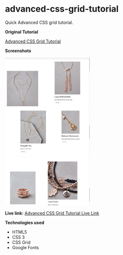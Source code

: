 # advanced-css-grid-tutorial

Quick Advanced CSS grid tutorial. 

**Original Tutorial**

<a href="https://danwebb.co/journal/how-to-build-complicated-grids-using-css-grid?utm_source=Responsive+Design+Weekly&utm_campaign=2183004dce-RWD_Newsletter_318&utm_medium=email&utm_term=0_df65b6d7c8-2183004dce-59140565&mc_cid=2183004dce&mc_eid=9c9c667028" target="blank">Advanced CSS Grid Tutorial</a>

**Screenshots**

<img src="images/1.png" width="280" alt="First Section">
<img src="images/2.png" width="280" alt="Second Section">
<img src="images/3.png" width="280" alt="Third Section">



**Live link:**
<a href="https://aheitzen.github.io/gallery-grid/" target="blank">Advanced CSS Grid Tutorial Live Link</a>

**Technologies used**
* HTML5
* CSS 3
* CSS Grid
* Google Fonts








